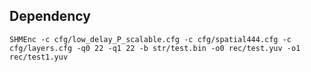 ## Dependency
```shell
SHMEnc -c cfg/low_delay_P_scalable.cfg -c cfg/spatial444.cfg -c cfg/layers.cfg -q0 22 -q1 22 -b str/test.bin -o0 rec/test.yuv -o1 rec/test1.yuv
```
